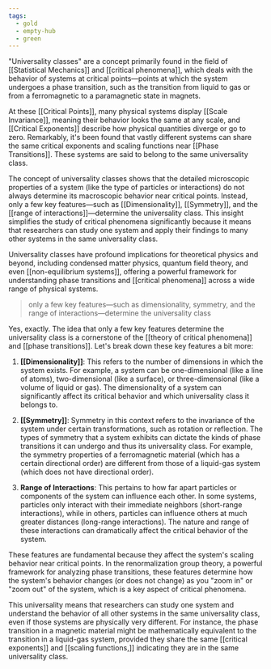 ```yaml
---
tags:
  - gold
  - empty-hub
  - green
---
```


"Universality classes" are a concept primarily found in the field of [[Statistical Mechanics]] and [[critical phenomena]], which deals with the behavior of systems at critical points—points at which the system undergoes a phase transition, such as the transition from liquid to gas or from a ferromagnetic to a paramagnetic state in magnets.

At these [[Critical Points]], many physical systems display [[Scale Invariance]], meaning their behavior looks the same at any scale, and [[Critical Exponents]] describe how physical quantities diverge or go to zero. Remarkably, it's been found that vastly different systems can share the same critical exponents and scaling functions near [[Phase Transitions]]. These systems are said to belong to the same universality class.

The concept of universality classes shows that the detailed microscopic properties of a system (like the type of particles or interactions) do not always determine its macroscopic behavior near critical points. Instead, only a few key features—such as [[Dimensionality]], [[Symmetry]], and the [[range of interactions]]—determine the universality class. This insight simplifies the study of critical phenomena significantly because it means that researchers can study one system and apply their findings to many other systems in the same universality class.

Universality classes have profound implications for theoretical physics and beyond, including condensed matter physics, quantum field theory, and even [[non-equilibrium systems]], offering a powerful framework for understanding phase transitions and [[critical phenomena]] across a wide range of physical systems.


> only a few key features—such as dimensionality, symmetry, and the range of interactions—determine the universality class

Yes, exactly. The idea that only a few key features determine the universality class is a cornerstone of the [[theory of critical phenomena]] and [[phase transitions]]. Let's break down these key features a bit more:

1. **[[Dimensionality]]**: This refers to the number of dimensions in which the system exists. For example, a system can be one-dimensional (like a line of atoms), two-dimensional (like a surface), or three-dimensional (like a volume of liquid or gas). The dimensionality of a system can significantly affect its critical behavior and which universality class it belongs to.

2. **[[Symmetry]]**: Symmetry in this context refers to the invariance of the system under certain transformations, such as rotation or reflection. The types of symmetry that a system exhibits can dictate the kinds of phase transitions it can undergo and thus its universality class. For example, the symmetry properties of a ferromagnetic material (which has a certain directional order) are different from those of a liquid-gas system (which does not have directional order).

3. **Range of Interactions**: This pertains to how far apart particles or components of the system can influence each other. In some systems, particles only interact with their immediate neighbors (short-range interactions), while in others, particles can influence others at much greater distances (long-range interactions). The nature and range of these interactions can dramatically affect the critical behavior of the system.

These features are fundamental because they affect the system's scaling behavior near critical points. In the renormalization group theory, a powerful framework for analyzing phase transitions, these features determine how the system's behavior changes (or does not change) as you "zoom in" or "zoom out" of the system, which is a key aspect of critical phenomena.

This universality means that researchers can study one system and understand the behavior of all other systems in the same universality class, even if those systems are physically very different. For instance, the phase transition in a magnetic material might be mathematically equivalent to the transition in a liquid-gas system, provided they share the same [[critical exponents]] and [[scaling functions,]] indicating they are in the same universality class.